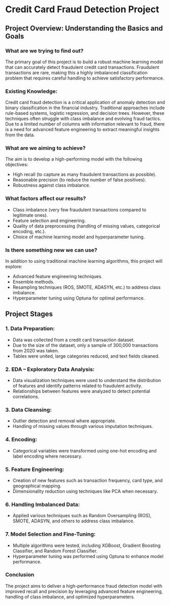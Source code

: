 # Credit Card Fraud Detection Project

## Project Overview: Understanding the Basics and Goals

### What are we trying to find out?
The primary goal of this project is to build a robust machine learning model that can accurately detect fraudulent credit card transactions. Fraudulent transactions are rare, making this a highly imbalanced classification problem that requires careful handling to achieve satisfactory performance.

### Existing Knowledge:
Credit card fraud detection is a critical application of anomaly detection and binary classification in the financial industry. Traditional approaches include rule-based systems, logistic regression, and decision trees. However, these techniques often struggle with class imbalance and evolving fraud tactics. Due to a limited number of columns with information relevant to fraud, there is a need for advanced feature engineering to extract meaningful insights from the data.

### What are we aiming to achieve?
The aim is to develop a high-performing model with the following objectives:
- High recall (to capture as many fraudulent transactions as possible).
- Reasonable precision (to reduce the number of false positives).
- Robustness against class imbalance.

### What factors affect our results?
- Class imbalance (very few fraudulent transactions compared to legitimate ones).
- Feature selection and engineering.
- Quality of data preprocessing (handling of missing values, categorical encoding, etc.).
- Choice of machine learning model and hyperparameter tuning.

### Is there something new we can use?
In addition to using traditional machine learning algorithms, this project will explore:
- Advanced feature engineering techniques.
- Ensemble methods.
- Resampling techniques (ROS, SMOTE, ADASYN, etc.) to address class imbalance.
- Hyperparameter tuning using Optuna for optimal performance.

## Project Stages

### 1. Data Preparation:
- Data was collected from a credit card transaction dataset.
- Due to the size of the dataset, only a sample of 300,000 transactions from 2020 was taken.
- Tables were united, large categories reduced, and text fields cleaned.

### 2. EDA – Exploratory Data Analysis:
- Data visualization techniques were used to understand the distribution of features and identify patterns related to fraudulent activity.
- Relationships between features were analyzed to detect potential correlations.

### 3. Data Cleansing:
- Outlier detection and removal where appropriate.
- Handling of missing values through various imputation techniques.

### 4. Encoding:
- Categorical variables were transformed using one-hot encoding and label encoding where necessary.

### 5. Feature Engineering:
- Creation of new features such as transaction frequency, card type, and geographical mapping.
- Dimensionality reduction using techniques like PCA when necessary.

### 6. Handling Imbalanced Data:
- Applied various techniques such as Random Oversampling (ROS), SMOTE, ADASYN, and others to address class imbalance.

### 7. Model Selection and Fine-Tuning:
- Multiple algorithms were tested, including XGBoost, Gradient Boosting Classifier, and Random Forest Classifier.
- Hyperparameter tuning was performed using Optuna to enhance model performance.

### Conclusion
The project aims to deliver a high-performance fraud detection model with improved recall and precision by leveraging advanced feature engineering, handling of class imbalance, and optimized hyperparameters.
